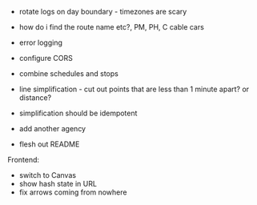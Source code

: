 * rotate logs on day boundary - timezones are scary
* how do i find the route name etc?, PM, PH, C cable cars

* error logging
* configure CORS
* combine schedules and stops

* line simplification - cut out points that are less than 1 minute apart? or distance?
* simplification should be idempotent

* add another agency
* flesh out README

Frontend:
* switch to Canvas
* show hash state in URL
* fix arrows coming from nowhere
